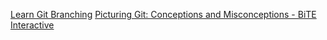 [Learn Git Branching](https://learngitbranching.js.org/)
[Picturing Git: Conceptions and Misconceptions - BiTE Interactive](https://www.biteinteractive.com/picturing-git-conceptions-and-misconceptions/)